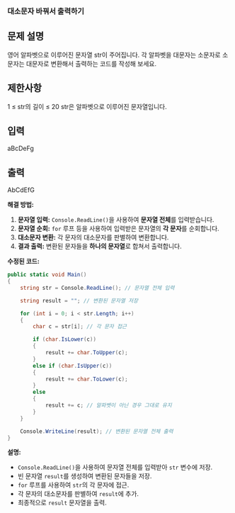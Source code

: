 ### 대소문자 바꿔서 출력하기

## 문제 설명
영어 알파벳으로 이루어진 문자열 str이 주어집니다. 각 알파벳을 대문자는 소문자로 소문자는 대문자로 변환해서 출력하는 코드를 작성해 보세요.

## 제한사항
1 ≤ str의 길이 ≤ 20
str은 알파벳으로 이루어진 문자열입니다.

## 입력
aBcDeFg

## 출력
AbCdEfG

**해결 방법:**

1.  **문자열 입력:** `Console.ReadLine()`을 사용하여 **문자열 전체**를 입력받습니다.
2.  **문자열 순회:** `for` 루프 등을 사용하여 입력받은 문자열의 **각 문자**를 순회합니다.
3.  **대소문자 변환:** 각 문자의 대소문자를 판별하여 변환합니다.
4.  **결과 출력:** 변환된 문자들을 **하나의 문자열**로 합쳐서 출력합니다.

**수정된 코드:**

```csharp
public static void Main()
{
    string str = Console.ReadLine(); // 문자열 전체 입력

    string result = ""; // 변환된 문자열 저장

    for (int i = 0; i < str.Length; i++)
    {
        char c = str[i]; // 각 문자 접근

        if (char.IsLower(c))
        {
            result += char.ToUpper(c);
        }
        else if (char.IsUpper(c))
        {
            result += char.ToLower(c);
        }
        else
        {
            result += c; // 알파벳이 아닌 경우 그대로 유지
        }
    }

    Console.WriteLine(result); // 변환된 문자열 전체 출력
}
```

**설명:**

*   `Console.ReadLine()`을 사용하여 문자열 전체를 입력받아 `str` 변수에 저장.
*   빈 문자열 `result`를 생성하여 변환된 문자들을 저장.
*   `for` 루프를 사용하여 `str`의 각 문자에 접근.
*   각 문자의 대소문자를 판별하여 `result`에 추가.
*   최종적으로 `result` 문자열을 출력.


